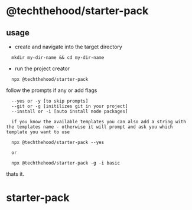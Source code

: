 # @techthehood/starter-pack

## usage   

- create and navigate into the target directory

```
  mkdir my-dir-name && cd my-dir-name
```

- run the project creator

```
  npx @techthehood/starter-pack
```
follow the prompts if any or add flags

```
  --yes or -y [to skip prompts]
  --git or -g [initilizes git in your project]
  --install or -i [auto install node packages]

  if you know the available templates you can also add a string with the templates name - otherwise it will prompt and ask you which template you want to use
```

```
  npx @techthehood/starter-pack --yes

  or

  npx @techthehood/starter-pack -g -i basic
```


thats it.
<br/>
# starter-pack
